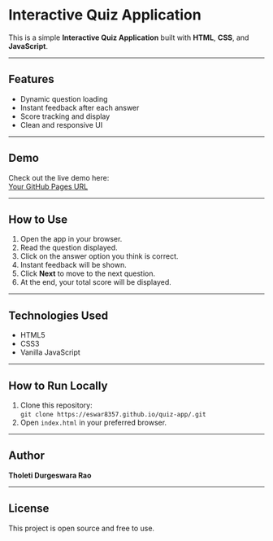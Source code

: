 # Interactive Quiz Application

This is a simple **Interactive Quiz Application** built with **HTML**, **CSS**, and **JavaScript**.

---

## Features

- Dynamic question loading
- Instant feedback after each answer
- Score tracking and display
- Clean and responsive UI

---

## Demo

Check out the live demo here:  
[Your GitHub Pages URL](https://eswar8357.github.io/quiz-app/)

---

## How to Use

1. Open the app in your browser.
2. Read the question displayed.
3. Click on the answer option you think is correct.
4. Instant feedback will be shown.
5. Click **Next** to move to the next question.
6. At the end, your total score will be displayed.

---

## Technologies Used

- HTML5
- CSS3
- Vanilla JavaScript

---

## How to Run Locally

1. Clone this repository:  
   `git clone https://eswar8357.github.io/quiz-app/.git`
2. Open `index.html` in your preferred browser.

---

## Author

**Tholeti Durgeswara Rao**

---

## License

This project is open source and free to use.
